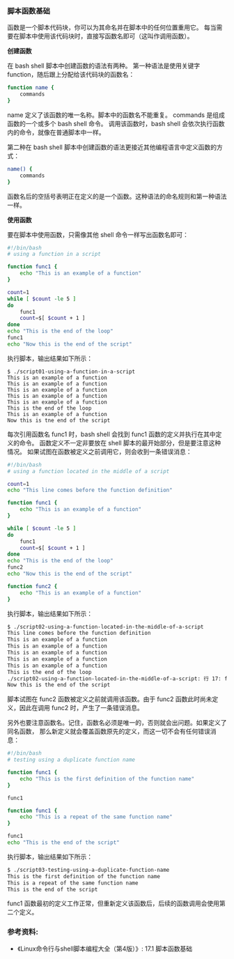 ### 脚本函数基础

函数是一个脚本代码块，你可以为其命名并在脚本中的任何位置重用它。
每当需要在脚本中使用该代码块时，直接写函数名即可（这叫作调用函数）。

**创建函数**

在 bash shell 脚本中创建函数的语法有两种。
第一种语法是使用关键字 function，随后跟上分配给该代码块的函数名：

```bash
function name {
    commands
}
```

name 定义了该函数的唯一名称。脚本中的函数名不能重复。
commands 是组成函数的一个或多个 bash shell 命令。
调用该函数时，bash shell 会依次执行函数内的命令，就像在普通脚本中一样。

第二种在 bash shell 脚本中创建函数的语法更接近其他编程语言中定义函数的方式：

```bash
name() {
    commands
}
```

函数名后的空括号表明正在定义的是一个函数。这种语法的命名规则和第一种语法一样。


**使用函数**

要在脚本中使用函数，只需像其他 shell 命令一样写出函数名即可：

```bash
#!/bin/bash
# using a function in a script

function func1 {
    echo "This is an example of a function"
}

count=1
while [ $count -le 5 ]
do
    func1
    count=$[ $count + 1 ]
done
echo "This is the end of the loop"
func1
echo "Now this is the end of the script"
```

执行脚本，输出结果如下所示：

```
$ ./script01-using-a-function-in-a-script
This is an example of a function
This is an example of a function
This is an example of a function
This is an example of a function
This is an example of a function
This is the end of the loop
This is an example of a function
Now this is tne end of the script
```

每次引用函数名 func1 时，bash shell 会找到 func1 函数的定义并执行在其中定义的命令。
函数定义不一定非要放在 shell 脚本的最开始部分，但是要注意这种情况。
如果试图在函数被定义之前调用它，则会收到一条错误消息：

```bash
#!/bin/bash
# using a function located in the middle of a script

count=1
echo "This line comes before the function definition"

function func1 {
	echo "This is an example of a function"
}

while [ $count -le 5 ]
do
	func1
	count=$[ $count + 1 ]
done
echo "This is the end of the loop"
func2
echo "Now this is the end of the script"

function func2 {
	echo "This is an example of a function"
}
```

执行脚本，输出结果如下所示：

```bash
$ ./script02-using-a-function-located-in-the-middle-of-a-script
This line comes before the function definition
This is an example of a function
This is an example of a function
This is an example of a function
This is an example of a function
This is an example of a function
This is the end of the loop
./script02-using-a-function-located-in-the-middle-of-a-script: 行 17: func2：未找到命令
Now this is the end of the script
```

脚本试图在 func2 函数被定义之前就调用该函数。由于 func2 函数此时尚未定义，因此在调用 func2 时，产生了一条错误消息。

另外也要注意函数名。记住，函数名必须是唯一的，否则就会出问题。如果定义了同名函数，
那么新定义就会覆盖函数原先的定义，而这一切不会有任何错误消息：

```bash
#!/bin/bash
# testing using a duplicate function name

function func1 {
	echo "This is the first definition of the function name"
}

func1

function func1 {
	echo "This is a repeat of the same function name"
}

func1
echo "This is the end of the script"
```

执行脚本，输出结果如下所示：

```bash
$ ./script03-testing-using-a-duplicate-function-name
This is the first definition of the function name
This is a repeat of the same function name
This is the end of the script
```

func1 函数最初的定义工作正常，但重新定义该函数后，后续的函数调用会使用第二个定义。

### 参考资料:
- 《Linux命令行与shell脚本编程大全（第4版）》: 17.1 脚本函数基础

